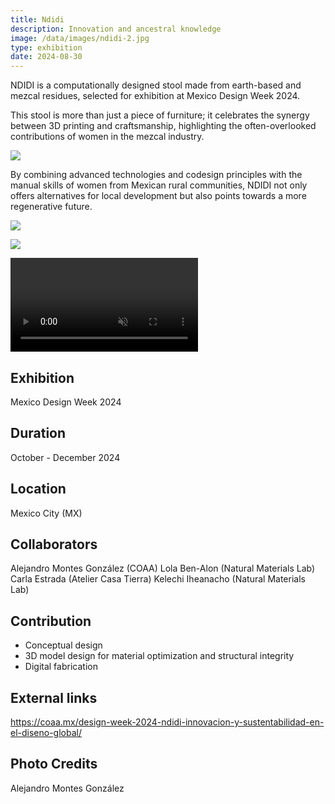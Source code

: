 ```yaml
---
title: Ndidi
description: Innovation and ancestral knowledge 
image: /data/images/ndidi-2.jpg
type: exhibition
date: 2024-08-30
---
```

NDIDI is a computationally designed stool made from earth-based and mezcal residues, selected for exhibition at Mexico Design Week 2024. 

This stool is more than just a piece of furniture; it celebrates the synergy between 3D printing and craftsmanship, highlighting the often-overlooked contributions of women in the mezcal industry. 

![](/data/images/ndidi-women.jpg)

By combining advanced technologies and codesign principles with the manual skills of women from Mexican rural communities, NDIDI not only offers alternatives for local development but also points towards a more regenerative future.

![](/data/images/ndidi-3.jpg)

![](/data/images/ndidi-4.jpg)

<p>
    <video src="/data/images/ndidi-computation.mp4" muted controls></video>
</p>

## Exhibition
Mexico Design Week 2024

## Duration
October - December 2024

## Location
Mexico City (MX)

## Collaborators
Alejandro Montes González (COAA)
Lola Ben-Alon (Natural Materials Lab)
Carla Estrada (Atelier Casa Tierra)
Kelechi Iheanacho (Natural Materials Lab) 

## Contribution
- Conceptual design
- 3D model design for material optimization and structural integrity
- Digital fabrication

## External links
https://coaa.mx/design-week-2024-ndidi-innovacion-y-sustentabilidad-en-el-diseno-global/

## Photo Credits
Alejandro Montes González
